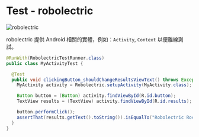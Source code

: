 # Test - robolectric

![robolectric](http://robolectric.org/images/robolectric-stacked-3f7ad42c.png)

robolectric 提供 Android 相關的實體，例如：`Activity`, `Context` 以便離線測試。

```java
@RunWith(RobolectricTestRunner.class)
public class MyActivityTest {

  @Test
  public void clickingButton_shouldChangeResultsViewText() throws Exception {
    MyActivity activity = Robolectric.setupActivity(MyActivity.class);

    Button button = (Button) activity.findViewById(R.id.button);
    TextView results = (TextView) activity.findViewById(R.id.results);

    button.performClick();
    assertThat(results.getText().toString()).isEqualTo("Robolectric Rocks!");
  }
}
```